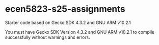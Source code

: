 # ecen5823-s25-assignments
Starter code based on Gecko SDK 4.3.2 and GNU ARM v10.2.1

You must have Gecko SDK Version 4.3.2 and GNU ARM v10.2.1 to compile successfully without warnings and errors.
